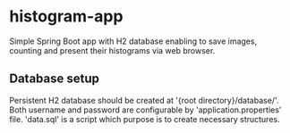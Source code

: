 # histogram-app
Simple Spring Boot app with H2 database enabling to save images, counting and present their histograms via web browser.

## Database setup
Persistent H2 database should be created at '{root directory}/database/'. Both username and password are configurable by 'application.properties' file. 'data.sql' is a script which purpose is to create necessary structures.